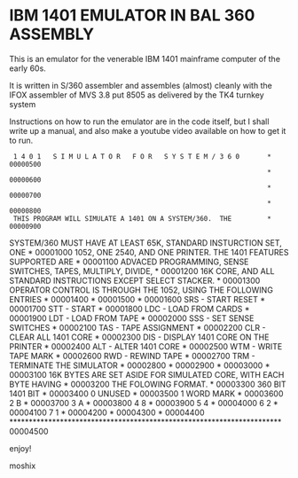 # IBM 1401 EMULATOR IN BAL 360 ASSEMBLY

This is an emulator for the venerable IBM 1401 mainframe computer of the early 60s. 

It is written in S/360 assembler and assembles (almost) cleanly with the IFOX assembler of MVS 3.8 put 8505 as delivered by the TK4 turnkey system 

Instructions on how to run the emulator are in the code itself, but I shall write up a manual, and also make a youtube video available on how to get it to run. 


     1 4 0 1   S I M U L A T O R   F O R   S Y S T E M / 3 6 0       * 00000500
                                                                     * 00000600
                                                                     * 00000700
                                                                     * 00000800
     THIS PROGRAM WILL SIMULATE A 1401 ON A SYSTEM/360.  THE         * 00000900
 SYSTEM/360 MUST HAVE AT LEAST 65K, STANDARD INSTURCTION SET, ONE    * 00001000
 1052, ONE 2540, AND ONE PRINTER. THE 1401 FEATURES SUPPORTED ARE    * 00001100
 ADVACED PROGRAMMING, SENSE SWITCHES, TAPES, MULTIPLY, DIVIDE,       * 00001200
 16K CORE, AND ALL STANDARD INSTRUCTIONS EXCEPT SELECT STACKER.      * 00001300
 OPERATOR CONTROL IS THROUGH THE 1052, USING THE FOLLOWING ENTRIES   * 00001400
                                                                     * 00001500
                                                                     * 00001600
          SRS  -  START RESET                                        * 00001700
          STT  -  START                                              * 00001800
          LDC  -  LOAD FROM CARDS                                    * 00001900
          LDT  -  LOAD FROM TAPE                                     * 00002000
          SSS  -  SET SENSE SWITCHES                                 * 00002100
          TAS  -  TAPE ASSIGNMENT                                    * 00002200
          CLR  -  CLEAR ALL 1401 CORE                                * 00002300
          DIS  -  DISPLAY 1401 CORE ON THE PRINTER                   * 00002400
          ALT  -  ALTER 1401 CORE                                    * 00002500
          WTM  -  WRITE TAPE MARK                                    * 00002600
          RWD  -  REWIND TAPE                                        * 00002700
          TRM  -  TERMINATE THE SIMULATOR                            * 00002800
                                                                     * 00002900
                                                                     * 00003000
                                                                     * 00003100
 16K BYTES ARE SET ASIDE FOR SIMULATED CORE, WITH EACH BYTE HAVING   * 00003200
 THE FOLOWING FORMAT.                                                * 00003300
     360 BIT        1401 BIT                                         * 00003400
        0            UNUSED                                          * 00003500
        1           WORD MARK                                        * 00003600
        2               B                                            * 00003700
        3               A                                            * 00003800
        4               8                                            * 00003900
        5               4                                            * 00004000
        6               2                                            * 00004100
        7               1                                            * 00004200
                                                                     * 00004300
                                                                     * 00004400
********************************************************************** 00004500



enjoy!

moshix

